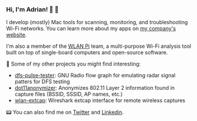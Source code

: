 ### Hi, I'm Adrian! 👋 📶

I develop (mostly) Mac tools for scanning, monitoring, and troubleshooting Wi-Fi networks. You can learn more about my apps on [my company's website](https://www.intuitibits.com).

I'm also a member of the [WLAN Pi](https://github.com/WLAN-Pi) team, a multi-purpose Wi-Fi analysis tool built on top of single-board computers and open-source software.

🔭 Some of my other projects you might find interesting:
  - [dfs-pulse-tester](https://github.com/adriangranados/dfs-pulse-tester): GNU Radio flow graph for emulating radar signal patters for DFS testing
  - [dot11anonymizer](https://github.com/adriangranados/dot11anonymizer): Anonymizes 802.11 Layer 2 information found in capture files (BSSID, SSSID, AP names, etc.)
  - [wlan-extcap](https://github.com/adriangranados/wlan-extcap): Wireshark extcap interface for remote wireless captures

📟 You can also find me on [Twitter](https://www.twitter.com/adriangranados) and [Linkedin](https://www.linkedin.com/in/adriangranados/).

<!--
**adriangranados/adriangranados** is a ✨ _special_ ✨ repository because its `README.md` (this file) appears on your GitHub profile.

Here are some ideas to get you started:

- 🔭 I’m currently working on ...
- 🌱 I’m currently learning ...
- 👯 I’m looking to collaborate on ...
- 🤔 I’m looking for help with ...
- 💬 Ask me about ...
- 📫 How to reach me: ...
- 😄 Pronouns: ...
- ⚡ Fun fact: ...
-->
